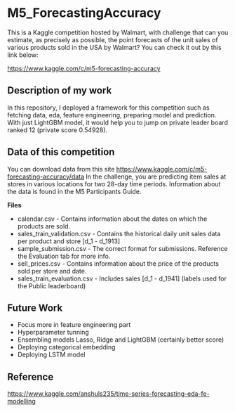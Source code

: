 # M5_ForecastingAccuracy

This is a Kaggle competition hosted by Walmart, with challenge that can you estimate, as precisely as possible, the point forecasts of the unit sales of various products sold in the USA by Walmart?
You can check it out by this link below:

https://www.kaggle.com/c/m5-forecasting-accuracy

## Description of my work
In this repository, I deployed a framework for this competition such as fetching data, eda, feature engineering, preparing model and prediction. With just LightGBM model, it would help you to jump on private leader board ranked 12 (private score 0.54928).

## Data of this competition
You can download data from this site https://www.kaggle.com/c/m5-forecasting-accuracy/data
In the challenge, you are predicting item sales at stores in various locations for two 28-day time periods. Information about the data is found in the M5 Participants Guide.

**Files**

- calendar.csv - Contains information about the dates on which the products are sold.
- sales_train_validation.csv - Contains the historical daily unit sales data per product and store [d_1 - d_1913]
- sample_submission.csv - The correct format for submissions. Reference the Evaluation tab for more info.
- sell_prices.csv - Contains information about the price of the products sold per store and date.
- sales_train_evaluation.csv - Includes sales [d_1 - d_1941] (labels used for the Public leaderboard)

## Future Work

- Focus more in feature engineering part
- Hyperparameter tunning
- Ensembling models Lasso, Ridge and LightGBM (certainly better score)
- Deploying categorical embedding
- Deploying LSTM model

## Reference

https://www.kaggle.com/anshuls235/time-series-forecasting-eda-fe-modelling
